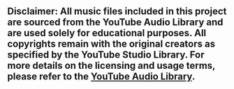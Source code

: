 <h2>Disclaimer: All music files included in this project are sourced from the YouTube Audio Library and are used solely for educational purposes. All copyrights remain with the original creators as specified by the YouTube Studio Library. For more details on the licensing and usage terms, please refer to the <a href="https://studio.youtube.com/channel/UCCZc44NNrEz4qFc_YdEqseg/music">YouTube Audio Library</a>.</h2>

